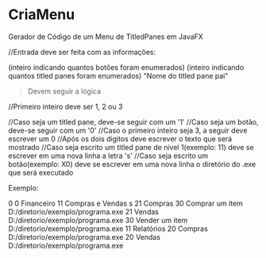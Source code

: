 # CriaMenu
Gerador de Código de um Menu de TitledPanes em JavaFX

//Entrada deve ser feita com as informações:

(inteiro indicando quantos botões foram enumerados)
(inteiro indicando quantos titled panes foram enumerados)
"Nome do titled pane pai"

>Devem seguir a lógica

//Primeiro inteiro deve ser 1, 2 ou 3

//Caso seja um titled pane, deve-se seguir com um '1'
//Caso seja um botão, deve-se seguir com um '0'
//Caso o primeiro inteiro seja 3, a seguir deve escrever um 0
//Após os dois digitos deve escrever o texto que será mostrado
//Caso seja escrito um titled pane de nivel 1(exemplo: 11) deve se escrever em uma nova linha a letra 's'
//Caso seja escrito um botão(exemplo: X0) deve se escrever em uma nova linha o diretório do .exe que será executado

Exemplo:

0
0
Financeiro
11 Compras e Vendas
s
21 Compras
30 Comprar um item
D:/diretorio/exemplo/programa.exe
21 Vendas
D:/diretorio/exemplo/programa.exe
30 Vender um item
D:/diretorio/exemplo/programa.exe
11 Relatórios
20 Compras
D:/diretorio/exemplo/programa.exe
20 Vendas
D:/diretorio/exemplo/programa.exe

